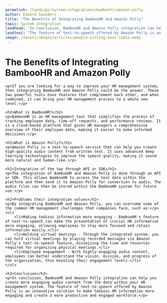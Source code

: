 ```yaml
---
permalink: /landings/system-integrations/bamboohr/amazon-polly
author: Edward Saunders
title: "The Benefits of Integrating BambooHR and Amazon Polly"
topic: System Integration
leadhead: "In conclusion, BambooHR and Amazon Polly integration can help you create more engaging audio content from the data within your HR management system"
leadtext: "The feature of text-to-speech offered by Amazon Polly is an innovative solution to make tedious HR information more engaging and create a more productive and engaged workforce."
image: /assets/images/articles/people-sitting-near-table.webp
---
```

<div class="arttext">	<h1>The Benefits of Integrating BambooHR and Amazon Polly</h1>

	<p>If you are looking for a way to improve your HR management system, then integrating BambooHR and Amazon Polly could be the answer. These two powerful tools have features that complement each other, and when combined, it can bring your HR management process to a whole new level.</p>

	<h2>What is BambooHR?</h2>
	<p>BambooHR is an HR management tool that simplifies the process of tracking employee data, time-off requests, and performance reviews. It is a cloud-based platform that gives HR managers a comprehensive overview of their employee data, making it easier to make informed decisions.</p>

	<h2>What is Amazon Polly?</h2>
	<p>Amazon Polly is a text-to-speech service that can help you create high-quality audio content from written text. It uses advanced deep learning technologies to improve the speech quality, making it sound more natural and human-like.</p>

	<h2>Integration of the two through API or SDK</h2>
	<p>The integration of BambooHR and Amazon Polly is done through an API or SDK. This allows BambooHR to access the text data within the platform and then send it to Amazon Polly for conversion to audio. The audio files can then be stored within the BambooHR system for future use.</p>

	<h2>Problems their integration solves</h2>
	<p>By integrating BambooHR and Amazon Polly, you can overcome some of the common HR management challenges that companies face, such as:</p>
	<ul>
		<li>Making tedious information more engaging - BambooHR's feature of text-to-speech can make the presentation of crucial HR information more engaging, allowing employees to stay more focused and retain information easily.</li>
		<li>Holding virtual meetings - Through the integrated system, you can hold virtual meetings by playing recorded messages via Amazon Polly's text-to-speech feature, minimizing the time and resources required for organizing physical meetings.</li>
		<li>Employee engagement - With highly-engaging audio content, employees can better understand the vision, mission, and progress of the organization, thus boosting their engagement levels.</li>
	</ul>

	<h2>Conclusion</h2>
	<p>In conclusion, BambooHR and Amazon Polly integration can help you create more engaging audio content from the data within your HR management system. The feature of text-to-speech offered by Amazon Polly is an innovative solution to make tedious HR information more engaging and create a more productive and engaged workforce.</p>
</div>